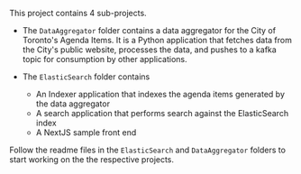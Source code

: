 This project contains 4 sub-projects. 
- The `DataAggregator` folder contains a data aggregator for the City of Toronto's Agenda Items. It is a Python application that fetches data from the City's public website, processes the data, and pushes to a kafka topic for consumption by other applications.

- The `ElasticSearch` folder contains 
  - An Indexer application that indexes the agenda items generated by the data aggregator
  - A search application that performs search against the ElasticSearch index
  - A NextJS sample front end 


Follow the readme files in the `ElasticSearch` and `DataAggregator` folders to start working on the the respective projects.
